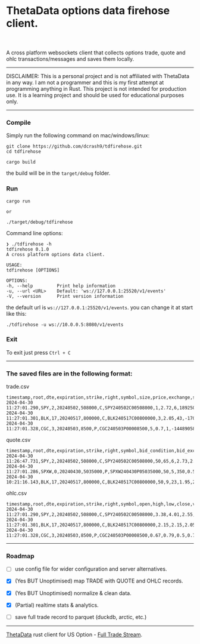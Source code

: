 <h1>
<br>
<br>
ThetaData options data firehose client.
<br>
<br>
</h1>
A cross platform websockets client that collects options trade, quote and ohlc transactions/messages and saves them locally.
<hr>
DISCLAIMER: This is a personal project and is not affiliated with ThetaData in any way. I am not a programmer and this is my first attempt at programming anything in Rust. This project is not intended for production use. It is a learning project and should be used for educational purposes only. 
<hr>

### Compile
Simply run the following command on mac/windows/linux:

```
git clone https://github.com/dcrash9/tdfirehose.git
cd tdfirehose
```

```
cargo build
```
the build will be in the `target/debug` folder.


### Run
```
cargo run

or

./target/debug/tdfirehose
```


Command line options:
```
❯ ./tdfirehose -h
tdfirehose 0.1.0
A cross platform options data client.

USAGE:
tdfirehose [OPTIONS]

OPTIONS:
-h, --help         Print help information
-u, --url <URL>    Default: 'ws://127.0.0.1:25520/v1/events'
-V, --version      Print version information
```

the default url is `ws://127.0.0.1:25520/v1/events`. you can change it at start like this:
```
./tdfirehose -u ws://10.0.0.5:8080/v1/events
```

### Exit
To exit just press `Ctrl + C`



<hr>

### The saved files are in the following format:

trade.csv
```
timestamp,root,dte,expiration,strike,right,symbol,size,price,exchange,sequence,condition,ms_of_day,date
2024-04-30 11:27:01.290,SPY,2,20240502,508000,C,SPY240502C00508000,1,2.72,6,1892502965,125,41221290,20240430
2024-04-30 11:27:01.301,BLK,17,20240517,800000,C,BLK240517C00800000,3,2.05,43,-170898468,131,41221301,20240430
2024-04-30 11:27:01.328,CGC,3,20240503,8500,P,CGC240503P00008500,5,0.7,1,-1448905863,18,41221328,20240430
```

quote.csv
```
timestamp,root,dte,expiration,strike,right,symbol,bid_condition,bid_exchange,bid_size,bid,ask,ask_size,ask_exchange,ask_condition,ms_of_day,date
2024-04-30 11:26:47.731,SPY,2,20240502,508000,C,SPY240502C00508000,50,65,6,2.73,2.74,45,1,50,41207731,20240430
2024-04-30 11:27:01.286,SPXW,0,20240430,5035000,P,SPXW240430P05035000,50,5,350,0.55,0.6,191,5,50,41221286,20240430
2024-04-30 10:21:16.143,BLK,17,20240517,800000,C,BLK240517C00800000,50,9,23,1.95,2.3,13,9,50,37276143,20240430
```

ohlc.csv
```
timestamp,root,dte,expiration,strike,right,symbol,open,high,low,close,volume,count,ms_of_day,date
2024-04-30 11:27:01.290,SPY,2,20240502,508000,C,SPY240502C00508000,3.38,4.01,2.55,2.72,2577,390,41221290,20240430
2024-04-30 11:27:01.301,BLK,17,20240517,800000,C,BLK240517C00800000,2.15,2.15,2.05,2.05,5,3,41221301,20240430
2024-04-30 11:27:01.328,CGC,3,20240503,8500,P,CGC240503P00008500,0.67,0.79,0.5,0.7,517,127,41221328,20240430
```

<hr>

### Roadmap
- [ ] use config file for wider configuration and server alternatives.
- [X] (Yes BUT Unoptimised) map TRADE with QUOTE and OHLC records.
- [X] (Yes BUT Unoptimised) normalize & clean data.
- [x] (Partial) realtime stats & analytics.
- [ ] save full trade record to parquet (duckdb, arctic, etc.)


<hr>

[ThetaData](https://www.thetadata.net) rust client for US Option - [Full Trade Stream](https://http-docs.thetadata.us/docs/theta-data-rest-api-v2/3ikwxqsz6m60m-full-trade-stream).